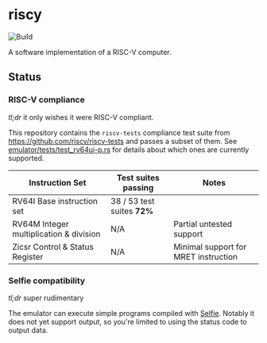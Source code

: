# riscy  
![Build](https://github.com/michaelmelanson/riscy/workflows/Build/badge.svg)

A software implementation of a RISC-V computer.

## Status

### RISC-V compliance

_tl;dr_ it only wishes it were RISC-V compliant.

This repository contains the `riscv-tests` compliance test suite from https://github.com/riscv/riscv-tests and passes a subset
of them. See [emulator/tests/test_rv64ui-p.rs](https://github.com/michaelmelanson/riscy/blob/master/emulator/tests/test_rv64ui-p.rs#L30)
for details about which ones are currently supported.

| Instruction Set | Test suites passing | Notes |
|-|-|-|
| RV64I Base instruction set              | 38 / 53 test suites  **72%** | |
| RV64M Integer multiplication & division | N/A  | Partial untested support |
| Zicsr Control & Status Register         | N/A  | Minimal support for MRET instruction |

### Selfie compatibility

_tl;dr_ super rudimentary

The emulator can execute simple programs compiled with [Selfie](https://github.com/cksystemsteaching/selfie). Notably it does 
not yet support output, so you're limited to using the status code to output data.
